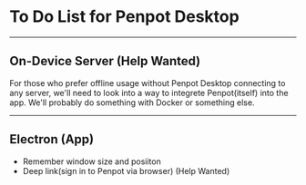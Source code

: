 # To Do List for Penpot Desktop

___

## On-Device Server (Help Wanted)
For those who prefer offline usage without Penpot Desktop connecting to any server, we'll need to look into a way to integrete Penpot(itself) into the app. We'll probably do something with Docker or something else.

___

## Electron (App)
 - Remember window size and posiiton
 - Deep link(sign in to Penpot via browser) (Help Wanted)